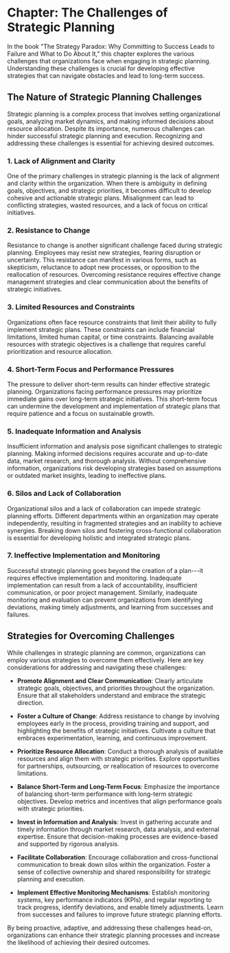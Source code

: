 Chapter: The Challenges of Strategic Planning
=============================================

In the book "The Strategy Paradox: Why Committing to Success Leads to Failure and What to Do About It," this chapter explores the various challenges that organizations face when engaging in strategic planning. Understanding these challenges is crucial for developing effective strategies that can navigate obstacles and lead to long-term success.

The Nature of Strategic Planning Challenges
-------------------------------------------

Strategic planning is a complex process that involves setting organizational goals, analyzing market dynamics, and making informed decisions about resource allocation. Despite its importance, numerous challenges can hinder successful strategic planning and execution. Recognizing and addressing these challenges is essential for achieving desired outcomes.

### 1. Lack of Alignment and Clarity

One of the primary challenges in strategic planning is the lack of alignment and clarity within the organization. When there is ambiguity in defining goals, objectives, and strategic priorities, it becomes difficult to develop cohesive and actionable strategic plans. Misalignment can lead to conflicting strategies, wasted resources, and a lack of focus on critical initiatives.

### 2. Resistance to Change

Resistance to change is another significant challenge faced during strategic planning. Employees may resist new strategies, fearing disruption or uncertainty. This resistance can manifest in various forms, such as skepticism, reluctance to adopt new processes, or opposition to the reallocation of resources. Overcoming resistance requires effective change management strategies and clear communication about the benefits of strategic initiatives.

### 3. Limited Resources and Constraints

Organizations often face resource constraints that limit their ability to fully implement strategic plans. These constraints can include financial limitations, limited human capital, or time constraints. Balancing available resources with strategic objectives is a challenge that requires careful prioritization and resource allocation.

### 4. Short-Term Focus and Performance Pressures

The pressure to deliver short-term results can hinder effective strategic planning. Organizations facing performance pressures may prioritize immediate gains over long-term strategic initiatives. This short-term focus can undermine the development and implementation of strategic plans that require patience and a focus on sustainable growth.

### 5. Inadequate Information and Analysis

Insufficient information and analysis pose significant challenges to strategic planning. Making informed decisions requires accurate and up-to-date data, market research, and thorough analysis. Without comprehensive information, organizations risk developing strategies based on assumptions or outdated market insights, leading to ineffective plans.

### 6. Silos and Lack of Collaboration

Organizational silos and a lack of collaboration can impede strategic planning efforts. Different departments within an organization may operate independently, resulting in fragmented strategies and an inability to achieve synergies. Breaking down silos and fostering cross-functional collaboration is essential for developing holistic and integrated strategic plans.

### 7. Ineffective Implementation and Monitoring

Successful strategic planning goes beyond the creation of a plan---it requires effective implementation and monitoring. Inadequate implementation can result from a lack of accountability, insufficient communication, or poor project management. Similarly, inadequate monitoring and evaluation can prevent organizations from identifying deviations, making timely adjustments, and learning from successes and failures.

Strategies for Overcoming Challenges
------------------------------------

While challenges in strategic planning are common, organizations can employ various strategies to overcome them effectively. Here are key considerations for addressing and navigating these challenges:

* **Promote Alignment and Clear Communication**: Clearly articulate strategic goals, objectives, and priorities throughout the organization. Ensure that all stakeholders understand and embrace the strategic direction.

* **Foster a Culture of Change**: Address resistance to change by involving employees early in the process, providing training and support, and highlighting the benefits of strategic initiatives. Cultivate a culture that embraces experimentation, learning, and continuous improvement.

* **Prioritize Resource Allocation**: Conduct a thorough analysis of available resources and align them with strategic priorities. Explore opportunities for partnerships, outsourcing, or reallocation of resources to overcome limitations.

* **Balance Short-Term and Long-Term Focus**: Emphasize the importance of balancing short-term performance with long-term strategic objectives. Develop metrics and incentives that align performance goals with strategic priorities.

* **Invest in Information and Analysis**: Invest in gathering accurate and timely information through market research, data analysis, and external expertise. Ensure that decision-making processes are evidence-based and supported by rigorous analysis.

* **Facilitate Collaboration**: Encourage collaboration and cross-functional communication to break down silos within the organization. Foster a sense of collective ownership and shared responsibility for strategic planning and execution.

* **Implement Effective Monitoring Mechanisms**: Establish monitoring systems, key performance indicators (KPIs), and regular reporting to track progress, identify deviations, and enable timely adjustments. Learn from successes and failures to improve future strategic planning efforts.

By being proactive, adaptive, and addressing these challenges head-on, organizations can enhance their strategic planning processes and increase the likelihood of achieving their desired outcomes.
